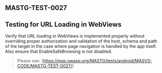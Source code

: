 ##  MASTG-TEST-0027

## Testing for URL Loading in WebViews

Verify that URL loading in WebViews is implemented properly without overriding proper authorization and validation of the host, schema and path of the target in the case where page navigation is handled by the app itself. Also ensure that EnableSafeBrowsing is not disabled.

> Please see: (https://mas.owasp.org/MASTG/tests/android/MASVS-CODE/MASTG-TEST-0027/)